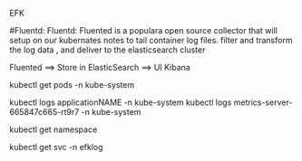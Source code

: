 EFK

#Fluentd:
Fluentd: Fluented is a populara open source collector that will setup on our kubernates notes to tail container log files.
filter and transform the log data , and deliver to
the elasticsearch cluster 


Fluented ==> Store in ElasticSearch ==> UI Kibana


kubectl get pods -n kube-system

kubectl logs applicationNAME -n kube-system
 kubectl logs metrics-server-665847c665-rt9r7 -n kube-system
 
  kubectl get namespace
  
  kubectl get svc -n efklog
